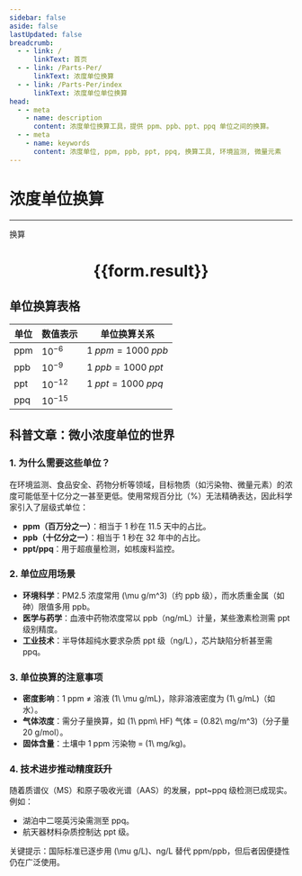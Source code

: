 ```yaml
---
sidebar: false
aside: false
lastUpdated: false
breadcrumb:
  - - link: /
      linkText: 首页
  - - link: /Parts-Per/
      linkText: 浓度单位换算
  - - link: /Parts-Per/index
      linkText: 浓度单位单位换算
head:
  - - meta
    - name: description
      content: 浓度单位换算工具，提供 ppm、ppb、ppt、ppq 单位之间的换算。
  - - meta
    - name: keywords
      content: 浓度单位, ppm, ppb, ppt, ppq, 换算工具, 环境监测, 微量元素
---
```

# 浓度单位换算
---
<script setup>
import { onMounted, reactive, inject ,ref  } from 'vue'
import { NButton,NForm ,NFormItem,NInput,NInputNumber,NSelect,NCard,useMessage ,NGrid ,NGi } from 'naive-ui'
import { defineClientComponent } from 'vitepress'
const convert = inject('convert')
const options =  [
  { label: "百万分比浓度 (ppm)", value: "ppm" }, 
  { label: "十亿分比浓度 (ppb)", value: "ppb" }, 
  { label: "万亿分比浓度 (ppt)", value: "ppt" }, 
  { label: "千万亿分比浓度 (ppq)", value: "ppq" }
];
const formRef = ref(null);
const rules = {
  number:{
    required: true,
    type: 'number',
    trigger: "blur"
  },
  to:{
    required: true,
    trigger: "select"
  },
  from:{
    required: true,
    trigger: "select"
  }
}
const form = reactive({
  number:null,
  to:'',
  from:'',
  result:'',
  title:'面积单位换算',
})
const convertHandler = (e) => {
   e.preventDefault();
  formRef.value?.validate((errors)=>{
    if (!errors) {
      form.result = `${form.number}${form.from} = ${convert(form.number).from(form.from).to(form.to)}${form.to}`
    }
  })
}
</script>

<n-form size="large" :model="form" ref='formRef' :rules="rules">
  <n-form-item label="数值"  path="number">
    <n-input-number size="large" style="width:100%" :min="0" v-model:value="form.number"   placeholder="请输入要换算的数值" />
  </n-form-item>
  <n-form-item label="从" path="from">
    <n-select  size="large" :options="options" v-model:value="form.from" placeholder="请选择原始单位" />
  </n-form-item>
  <n-form-item label="到" path="to">
    <n-select  size="large" :options="options" v-model:value="form.to" placeholder="请选择换算单位" />
  </n-form-item>
  <n-form-item>
    <n-button type="primary" style="width:100%" @click="convertHandler">换算</n-button>
  </n-form-item>
</n-form>
<n-card  embedded :bordered="false" hoverable>
  <div  style="text-align:center">
    <h1>{{form.result}}</h1>
  </div>
</n-card>



## 单位换算表格
| 单位  | 数值表示       | 单位换算关系               |
| --- | ---------- | -------------------- |
| ppm | $10^{-6}$  | $1\ ppm = 1000\ ppb$ |
| ppb | $10^{-9}$  | $1\ ppb = 1000\ ppt$ |
| ppt | $10^{-12}$ | $1\ ppt = 1000\ ppq$ |
| ppq | $10^{-15}$ |                      |




## 科普文章：微小浓度单位的世界

### 1. 为什么需要这些单位？

在环境监测、食品安全、药物分析等领域，目标物质（如污染物、微量元素）的浓度可能低至十亿分之一甚至更低。使用常规百分比（%）无法精确表达，因此科学家引入了层级式单位：

- **ppm（百万分之一）**：相当于 1 秒在 11.5 天中的占比。
- **ppb（十亿分之一）**：相当于 1 秒在 32 年中的占比。
- **ppt/ppq**：用于超痕量检测，如核废料监控。

### 2. 单位应用场景

- **环境科学**：PM2.5 浓度常用 \(\mu g/m^3\)（约 ppb 级），而水质重金属（如砷）限值多用 ppb。
- **医学与药学**：血液中药物浓度常以 ppb（ng/mL）计量，某些激素检测需 ppt 级别精度。
- **工业技术**：半导体超纯水要求杂质 ppt 级（ng/L），芯片缺陷分析甚至需 ppq。

### 3. 单位换算的注意事项

- **密度影响**：1 ppm ≠ 溶液 \(1\ \mu g/mL\)，除非溶液密度为 \(1\ g/mL\)（如水）。
- **气体浓度**：需分子量换算，如 \(1\ ppm\ HF\) 气体 = \(0.82\ mg/m^3\)（分子量 20 g/mol）。
- **固体含量**：土壤中 1 ppm 污染物 = \(1\ mg/kg\)。

### 4. 技术进步推动精度跃升

随着质谱仪（MS）和原子吸收光谱（AAS）的发展，ppt~ppq 级检测已成现实。例如：

- 湖泊中二噁英污染需测至 ppq。
- 航天器材料杂质控制达 ppt 级。

关键提示：国际标准已逐步用 \(\mu g/L\)、ng/L 替代 ppm/ppb，但后者因便捷性仍在广泛使用。


